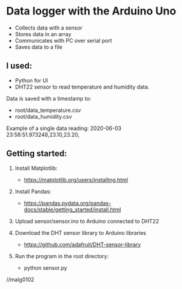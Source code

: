 # Data logger with the Arduino Uno

- Collects data with a sensor
- Stores data in an array 
- Communicates with PC over serial port
- Saves data to a file

## I used:
- Python for UI 
- DHT22 sensor to read temperature and humidity data.

Data is saved with a timestamp to:
- root/data_temperature.csv 
- root/data_humidity.csv

Example of a single data reading: 2020-06-03 23:58:51.973248,23.10,23.20,

## Getting started:
1. Install Matplotlib:
    - https://matplotlib.org/users/installing.html

2. Install Pandas:
    - https://pandas.pydata.org/pandas-docs/stable/getting_started/install.html

3. Upload sensor/sensor.ino to Arduino connected to DHT22

4. Download the DHT sensor library to Arduino libraries
    - https://github.com/adafruit/DHT-sensor-library

5. Run the program in the root directory: 
    - python sensor.py

//malg0102